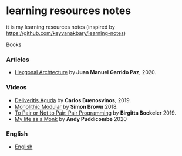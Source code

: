 # learning resources notes
it is my learning resources notes (inspired by https://github.com/keyvanakbary/learning-notes)

Books

### Articles
* [Hexgonal Archtecture](Articles/Hexagonal.Architecture.by.Juan.Manuel.Garrido.Paz.md) by **Juan Manuel Garrido Paz**, 2020.


### Videos
* [Deliveritis Aguda](Videos/Deliveritis.Aguda.by.Carlos.Buenosvinos.md) by **Carlos Buenosvinos**, 2019.
* [Monolithic Modular](Videos/Monolithic.Modular.by.Simon.Brown.md) by **Simon Brown** 2018.
* [To Pair or Not to Pair: Pair Programming](Videos/to.pair.or.not.to.pair.by.Birgitta.Bockeler.md) by **Birgitta Bockeler** 2019.
* [My life as a Monk](Videos/My.Life.as.a.Monk.Part.2.by.Andy.Puddicombe.md) by **Andy Puddicombe** 2020

### English
* [English](English/English.md)
